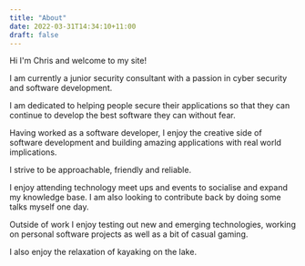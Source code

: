 ```yaml
---
title: "About"
date: 2022-03-31T14:34:10+11:00
draft: false
---
```


Hi I'm Chris and welcome to my site!

I am currently a junior security consultant with a passion in cyber security and software development.

I am dedicated to helping people secure their applications so that they can continue to develop the best software they can without fear.

Having worked as a software developer, I enjoy the creative side of software development and building amazing applications with real world implications.

I strive to be approachable, friendly and reliable. 

I enjoy attending technology meet ups and events to socialise and expand my knowledge base. I am also looking to contribute back by doing some talks myself one day.

Outside of work I enjoy testing out new and emerging technologies, working on personal software projects as well as a bit of casual gaming.

I also enjoy the relaxation of kayaking on the lake.
